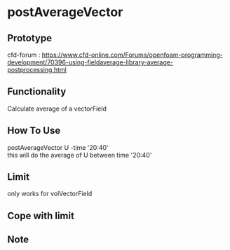 # postAverageVector

## Prototype
cfd-forum : https://www.cfd-online.com/Forums/openfoam-programming-development/70396-using-fieldaverage-library-average-postprocessing.html

## Functionality
Calculate average of a vectorField

## How To Use
postAverageVector U -time '20:40'   
this will do the average of U between time '20:40'

## Limit
only works for volVectorField

## Cope with limit

## Note
